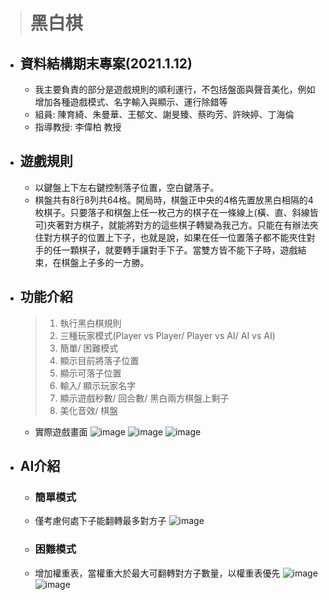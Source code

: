 ># 黑白棋

- ## 資料結構期末專案(2021.1.12)
  - 我主要負責的部分是遊戲規則的順利運行，不包括盤面與聲音美化，例如增加各種遊戲模式、名字輸入與顯示、運行除錯等
  - 組員: 陳育綺、朱曼華、王郁文、謝旻臻、蔡昀芳、許映婷、丁海倫
  - 指導教授: 李偉柏 教授
- ## 遊戲規則
  - 以鍵盤上下左右鍵控制落子位置，空白鍵落子。
  - 棋盤共有8行8列共64格。開局時，棋盤正中央的4格先置放黑白相隔的4枚棋子。只要落子和棋盤上任一枚己方的棋子在一條線上(橫、直、斜線皆可)夾著對方棋子，就能將對方的這些棋子轉變為我己方。只能在有辦法夾住對方棋子的位置上下子，也就是說，如果在任一位置落子都不能夾住對手的任一顆棋子，就要轉手讓對手下子。當雙方皆不能下子時，遊戲結束，在棋盤上子多的一方勝。
- ## 功能介紹
  >1. 執行黑白棋規則
  >2. 三種玩家模式(Player vs Player/ Player vs AI/ AI vs AI)
  >3. 簡單/ 困難模式
  >4. 顯示目前將落子位置
  >5. 顯示可落子位置
  >6. 輸入/ 顯示玩家名字
  >7. 顯示遊戲秒數/ 回合數/ 黑白兩方棋盤上剩子
  >8. 美化音效/ 棋盤
  - 實際遊戲畫面
  ![image](https://user-images.githubusercontent.com/66419079/162145301-6b9532e9-ebba-467f-932c-374f329ee34a.png)
  ![image](https://user-images.githubusercontent.com/66419079/162145358-439f8ca0-88d0-4148-a83c-35484b9f2501.png)
  ![image](https://user-images.githubusercontent.com/66419079/162145408-4baa16be-87ac-4fc7-bf2e-0f6d150eb910.png)
- ## AI介紹
  - ### 簡單模式
  - 僅考慮何處下子能翻轉最多對方子
  ![image](https://user-images.githubusercontent.com/66419079/162145610-5f099aaa-2ecb-4631-94ea-d78233be67f4.png)
  - ### 困難模式
  - 增加權重表，當權重大於最大可翻轉對方子數量，以權重表優先
  ![image](https://user-images.githubusercontent.com/66419079/162145667-7631e6f4-0809-492e-8741-0408e97c2ce1.png)
  ![image](https://user-images.githubusercontent.com/66419079/162145711-9135b659-664a-49eb-b851-a7d3d5e3b4ca.png)
